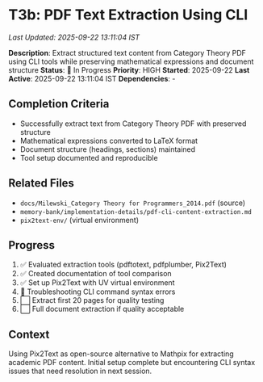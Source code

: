 # T3b: PDF Text Extraction Using CLI
*Last Updated: 2025-09-22 13:11:04 IST*

**Description**: Extract structured text content from Category Theory PDF using CLI tools while preserving mathematical expressions and document structure
**Status**: 🔄 In Progress
**Priority**: HIGH
**Started**: 2025-09-22
**Last Active**: 2025-09-22 13:11:04 IST
**Dependencies**: -

## Completion Criteria
- Successfully extract text from Category Theory PDF with preserved structure
- Mathematical expressions converted to LaTeX format
- Document structure (headings, sections) maintained
- Tool setup documented and reproducible

## Related Files
- `docs/Milewski_Category Theory for Programmers_2014.pdf` (source)
- `memory-bank/implementation-details/pdf-cli-content-extraction.md`
- `pix2text-env/` (virtual environment)

## Progress
1. ✅ Evaluated extraction tools (pdftotext, pdfplumber, Pix2Text)
2. ✅ Created documentation of tool comparison
3. ✅ Set up Pix2Text with UV virtual environment
4. 🔄 Troubleshooting CLI command syntax errors
5. ⬜ Extract first 20 pages for quality testing
6. ⬜ Full document extraction if quality acceptable

## Context
Using Pix2Text as open-source alternative to Mathpix for extracting academic PDF content. Initial setup complete but encountering CLI syntax issues that need resolution in next session.
